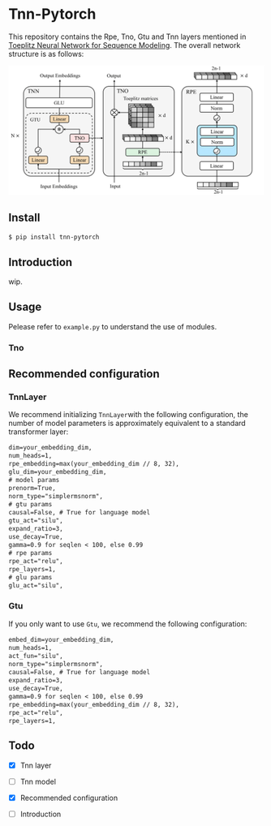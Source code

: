 # Tnn-Pytorch
This repository contains the Rpe, Tno, Gtu and Tnn layers mentioned in [Toeplitz Neural Network for Sequence Modeling](https://openreview.net/forum?id=IxmWsm4xrua). The overall network structure is as follows:

![](./network.png)



## Install

```
$ pip install tnn-pytorch
```

## Introduction
wip.

## Usage

Pelease refer to `example.py` to understand the use of modules.

### Tno



## Recommended configuration

### TnnLayer

We recommend initializing `TnnLayer`with the following configuration, the number of model parameters is approximately equivalent to a standard transformer layer:

```
dim=your_embedding_dim, 
num_heads=1,
rpe_embedding=max(your_embedding_dim // 8, 32),
glu_dim=your_embedding_dim,
# model params
prenorm=True,
norm_type="simplermsnorm",
# gtu params
causal=False, # True for language model
gtu_act="silu",
expand_ratio=3,
use_decay=True,
gamma=0.9 for seqlen < 100, else 0.99
# rpe params
rpe_act="relu",
rpe_layers=1,
# glu params
glu_act="silu",
```



### Gtu

If you only want to use `Gtu`, we recommend the following configuration:

```
embed_dim=your_embedding_dim,
num_heads=1,
act_fun="silu",
norm_type="simplermsnorm",
causal=False, # True for language model
expand_ratio=3,
use_decay=True,
gamma=0.9 for seqlen < 100, else 0.99
rpe_embedding=max(your_embedding_dim // 8, 32),
rpe_act="relu",
rpe_layers=1,
```



## Todo

- [x] Tnn layer
- [ ] Tnn model
- [x] Recommended configuration
- [ ] Introduction

